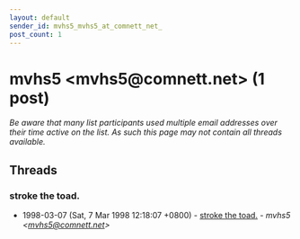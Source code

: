 ```yaml
---
layout: default
sender_id: mvhs5_mvhs5_at_comnett_net_
post_count: 1
---
```


# mvhs5 <mvhs5<span>@</span>comnett.net> (1 post)

_Be aware that many list participants used multiple email addresses over their time active on the list. As such this page may not contain all threads available._

## Threads

### stroke the toad.
+ 1998-03-07 (Sat, 7 Mar 1998 12:18:07 +0800) - [stroke the toad.](/archive/1998/03/098a59b232eefb540c07efbae275a389b8ce9a0a55ef4145cfd9c0187ebb8585) - _mvhs5 \<mvhs5@comnett.net\>_

